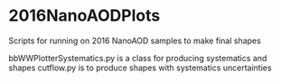 # 2016NanoAODPlots


Scripts for running on 2016 NanoAOD samples to make final shapes 


bbWWPlotterSystematics.py is a class for producing systematics and shapes
cutflow.py is to produce shapes with systematics uncertainties
